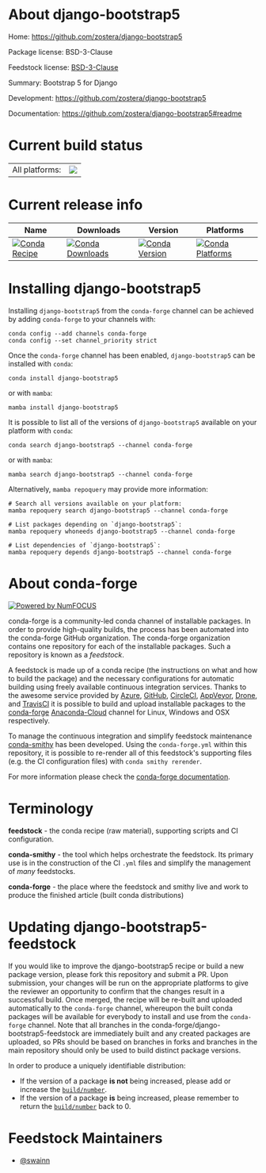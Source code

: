 About django-bootstrap5
=======================

Home: https://github.com/zostera/django-bootstrap5

Package license: BSD-3-Clause

Feedstock license: [BSD-3-Clause](https://github.com/conda-forge/django-bootstrap5-feedstock/blob/main/LICENSE.txt)

Summary: Bootstrap 5 for Django

Development: https://github.com/zostera/django-bootstrap5

Documentation: https://github.com/zostera/django-bootstrap5#readme

Current build status
====================


<table><tr><td>All platforms:</td>
    <td>
      <a href="https://dev.azure.com/conda-forge/feedstock-builds/_build/latest?definitionId=14807&branchName=main">
        <img src="https://dev.azure.com/conda-forge/feedstock-builds/_apis/build/status/django-bootstrap5-feedstock?branchName=main">
      </a>
    </td>
  </tr>
</table>

Current release info
====================

| Name | Downloads | Version | Platforms |
| --- | --- | --- | --- |
| [![Conda Recipe](https://img.shields.io/badge/recipe-django--bootstrap5-green.svg)](https://anaconda.org/conda-forge/django-bootstrap5) | [![Conda Downloads](https://img.shields.io/conda/dn/conda-forge/django-bootstrap5.svg)](https://anaconda.org/conda-forge/django-bootstrap5) | [![Conda Version](https://img.shields.io/conda/vn/conda-forge/django-bootstrap5.svg)](https://anaconda.org/conda-forge/django-bootstrap5) | [![Conda Platforms](https://img.shields.io/conda/pn/conda-forge/django-bootstrap5.svg)](https://anaconda.org/conda-forge/django-bootstrap5) |

Installing django-bootstrap5
============================

Installing `django-bootstrap5` from the `conda-forge` channel can be achieved by adding `conda-forge` to your channels with:

```
conda config --add channels conda-forge
conda config --set channel_priority strict
```

Once the `conda-forge` channel has been enabled, `django-bootstrap5` can be installed with `conda`:

```
conda install django-bootstrap5
```

or with `mamba`:

```
mamba install django-bootstrap5
```

It is possible to list all of the versions of `django-bootstrap5` available on your platform with `conda`:

```
conda search django-bootstrap5 --channel conda-forge
```

or with `mamba`:

```
mamba search django-bootstrap5 --channel conda-forge
```

Alternatively, `mamba repoquery` may provide more information:

```
# Search all versions available on your platform:
mamba repoquery search django-bootstrap5 --channel conda-forge

# List packages depending on `django-bootstrap5`:
mamba repoquery whoneeds django-bootstrap5 --channel conda-forge

# List dependencies of `django-bootstrap5`:
mamba repoquery depends django-bootstrap5 --channel conda-forge
```


About conda-forge
=================

[![Powered by
NumFOCUS](https://img.shields.io/badge/powered%20by-NumFOCUS-orange.svg?style=flat&colorA=E1523D&colorB=007D8A)](https://numfocus.org)

conda-forge is a community-led conda channel of installable packages.
In order to provide high-quality builds, the process has been automated into the
conda-forge GitHub organization. The conda-forge organization contains one repository
for each of the installable packages. Such a repository is known as a *feedstock*.

A feedstock is made up of a conda recipe (the instructions on what and how to build
the package) and the necessary configurations for automatic building using freely
available continuous integration services. Thanks to the awesome service provided by
[Azure](https://azure.microsoft.com/en-us/services/devops/), [GitHub](https://github.com/),
[CircleCI](https://circleci.com/), [AppVeyor](https://www.appveyor.com/),
[Drone](https://cloud.drone.io/welcome), and [TravisCI](https://travis-ci.com/)
it is possible to build and upload installable packages to the
[conda-forge](https://anaconda.org/conda-forge) [Anaconda-Cloud](https://anaconda.org/)
channel for Linux, Windows and OSX respectively.

To manage the continuous integration and simplify feedstock maintenance
[conda-smithy](https://github.com/conda-forge/conda-smithy) has been developed.
Using the ``conda-forge.yml`` within this repository, it is possible to re-render all of
this feedstock's supporting files (e.g. the CI configuration files) with ``conda smithy rerender``.

For more information please check the [conda-forge documentation](https://conda-forge.org/docs/).

Terminology
===========

**feedstock** - the conda recipe (raw material), supporting scripts and CI configuration.

**conda-smithy** - the tool which helps orchestrate the feedstock.
                   Its primary use is in the construction of the CI ``.yml`` files
                   and simplify the management of *many* feedstocks.

**conda-forge** - the place where the feedstock and smithy live and work to
                  produce the finished article (built conda distributions)


Updating django-bootstrap5-feedstock
====================================

If you would like to improve the django-bootstrap5 recipe or build a new
package version, please fork this repository and submit a PR. Upon submission,
your changes will be run on the appropriate platforms to give the reviewer an
opportunity to confirm that the changes result in a successful build. Once
merged, the recipe will be re-built and uploaded automatically to the
`conda-forge` channel, whereupon the built conda packages will be available for
everybody to install and use from the `conda-forge` channel.
Note that all branches in the conda-forge/django-bootstrap5-feedstock are
immediately built and any created packages are uploaded, so PRs should be based
on branches in forks and branches in the main repository should only be used to
build distinct package versions.

In order to produce a uniquely identifiable distribution:
 * If the version of a package **is not** being increased, please add or increase
   the [``build/number``](https://docs.conda.io/projects/conda-build/en/latest/resources/define-metadata.html#build-number-and-string).
 * If the version of a package **is** being increased, please remember to return
   the [``build/number``](https://docs.conda.io/projects/conda-build/en/latest/resources/define-metadata.html#build-number-and-string)
   back to 0.

Feedstock Maintainers
=====================

* [@swainn](https://github.com/swainn/)

